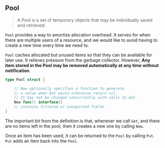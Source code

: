 ## Pool
> A Pool is a set of temporary objects that may be individually saved and retrieved.

`Pool` provides a way to amortize allocation overhead. It serves for when there
are multiple users of a resource, and we would like to avoid having to create
a new time every time we need to.

`Pool` caches allocated but unused items so that they can be available for later
use. It relieves pressure from the garbage collector. However, 
**Any item stored in the Pool may be removed automatically at**
**any time without notification**.


```go
type Pool struct {

    // New optionally specifies a function to generate
    // a value when Get would otherwise return nil.
    // It may not be changed concurrently with calls to Get.
    New func() interface{}
    // contains filtered or unexported fields
}
```
The important bit from the definition is that, whenever we call
`Get`, and there are no items left in the pool, then it creates
a new one by calling `New`. 

Once an item has been used, it can be returned to the `Pool` by
calling `Put`. `Put` adds an item back into the `Pool`.


